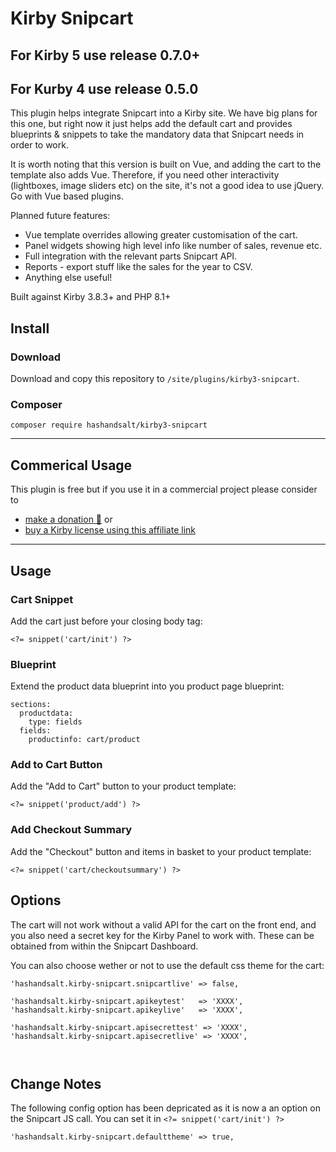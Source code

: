 # Kirby Snipcart

## For Kirby 5 use release 0.7.0+
## For Kurby 4 use release 0.5.0


This plugin helps integrate Snipcart into a Kirby site. We have big plans for this one, but right now it just helps add the default cart and provides blueprints & snippets to take the mandatory data that Snipcart needs in order to work.

It is worth noting that this version is built on Vue, and adding the cart to the template also adds Vue. Therefore, if you need other interactivity (lightboxes, image sliders etc) on the site, it's not a good idea to use jQuery. Go with Vue based plugins.

Planned future features:

* Vue template overrides allowing greater customisation of the cart.
* Panel widgets showing high level info like number of sales, revenue etc.
* Full integration with the relevant parts Snipcart API.
* Reports - export stuff like the sales for the year to CSV.
* Anything else useful!

Built against Kirby 3.8.3+ and PHP 8.1+

## Install

### Download

Download and copy this repository to `/site/plugins/kirby3-snipcart`.

### Composer

```
composer require hashandsalt/kirby3-snipcart
```

****

## Commerical Usage

This plugin is free but if you use it in a commercial project please consider to
- [make a donation 🍻](https://paypal.me/hashandsalt?locale.x=en_GB) or
- [buy a Kirby license using this affiliate link](https://a.paddle.com/v2/click/1129/36141?link=1170)

****


## Usage

### Cart Snippet

Add the cart just before your closing body tag:

```
<?= snippet('cart/init') ?>
```

### Blueprint

Extend the product data blueprint into you product page blueprint:

```
sections:
  productdata:
    type: fields
  fields:
    productinfo: cart/product
```

### Add to Cart Button

Add the "Add to Cart" button to your product template:

```
<?= snippet('product/add') ?>
```

### Add Checkout Summary

Add the "Checkout" button and items in basket to your product template:

```
<?= snippet('cart/checkoutsummary') ?>
```

## Options

The cart will not work without a valid API for the cart on the front end, and you also need a secret key for the Kirby Panel to work with. These can be obtained from within the Snipcart Dashboard.

You can also choose wether or not to use the default css theme for the cart:

```
'hashandsalt.kirby-snipcart.snipcartlive' => false,

'hashandsalt.kirby-snipcart.apikeytest'   => 'XXXX',
'hashandsalt.kirby-snipcart.apikeylive'   => 'XXXX',

'hashandsalt.kirby-snipcart.apisecrettest' => 'XXXX',
'hashandsalt.kirby-snipcart.apisecretlive' => 'XXXX',



```

## Change Notes

The following config option has been depricated as it is now a an option on the Snipcart JS call. You can set it in `<?= snippet('cart/init') ?>`

```
'hashandsalt.kirby-snipcart.defaulttheme' => true,
```